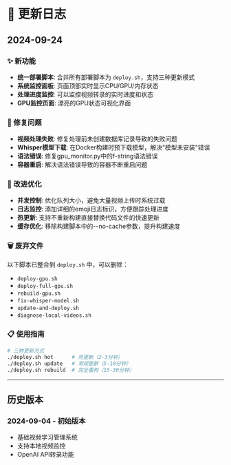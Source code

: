 # 🚀 更新日志

## 2024-09-24

### ✨ 新功能
- **统一部署脚本**: 合并所有部署脚本为 `deploy.sh`，支持三种更新模式
- **系统监控面板**: 页面顶部实时显示CPU/GPU/内存状态
- **处理进度监控**: 可以监控视频转录的实时进度和状态
- **GPU监控页面**: 漂亮的GPU状态可视化界面

### 🐛 修复问题
- **视频处理失败**: 修复处理前未创建数据库记录导致的失败问题
- **Whisper模型下载**: 在Docker构建时预下载模型，解决"模型未安装"错误
- **语法错误**: 修复gpu_monitor.py中的f-string语法错误
- **容器重启**: 解决语法错误导致的容器不断重启问题

### 🔧 改进优化
- **并发控制**: 优化队列大小，避免大量视频上传时系统过载
- **日志监控**: 添加详细的emoji日志标识，方便跟踪处理进度
- **热更新**: 支持不重新构建直接替换代码文件的快速更新
- **缓存优化**: 移除构建脚本中的--no-cache参数，提升构建速度

### 🗑️ 废弃文件
以下脚本已整合到 `deploy.sh` 中，可以删除：
- `deploy-gpu.sh` 
- `deploy-full-gpu.sh`
- `rebuild-gpu.sh`
- `fix-whisper-model.sh`
- `update-and-deploy.sh`
- `diagnose-local-videos.sh`

### 📋 使用指南
```bash
# 三种更新方式
./deploy.sh hot      # 热更新（2-3分钟）
./deploy.sh update   # 常规更新（5-10分钟）  
./deploy.sh rebuild  # 完全重构（15-30分钟）
```

---

## 历史版本

### 2024-09-04 - 初始版本
- 基础视频学习管理系统
- 支持本地视频监控
- OpenAI API转录功能